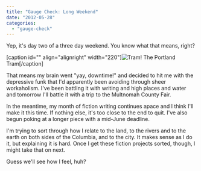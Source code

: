 ```yaml
---
title: "Gauge Check: Long Weekend"
date: "2012-05-28"
categories: 
  - "gauge-check"
---
```


Yep, it's day two of a three day weekend. You know what that means, right?

\[caption id="" align="alignright" width="220"\]![](images/31883b34a77411e1ab011231381052c0_7.jpg "Tram!") The Portland Tram\[/caption\]

That means my brain went "yay, downtime!" and decided to hit me with the depressive funk that I'd apparently been avoiding through sheer workaholism. I've been battling it with writing and high places and water and tomorrow I'll battle it with a trip to the Multnomah County Fair.

In the meantime, my month of fiction writing continues apace and I think I'll make it this time. If nothing else, it's too close to the end to quit. I've also begun poking at a longer piece with a mid-June deadline.

I'm trying to sort through how I relate to the land, to the rivers and to the earth on both sides of the Columbia, and to the city. It makes sense as I do it, but explaining it is hard. Once I get these fiction projects sorted, though, I might take that on next.

Guess we'll see how I feel, huh?
